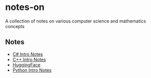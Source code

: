 # notes-on
A collection of notes on various computer science and mathematics concepts

## Notes

- [C# Intro Notes](notes/csharp_intro_notes.md)
- [C++ Intro Notes](notes/cpp_intro_notes.md)
- [HuggingFace](notes/huggingface.md)
- [Python Intro Notes](notes/python_intro_notes.md)
